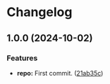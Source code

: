 # Changelog

## 1.0.0 (2024-10-02)


### Features

* **repo:** First commit. ([21ab35c](https://github.com/groutoutlook/KLEkanata/commit/21ab35cf9edf40d9a42683027247ff06dbe7a495))
